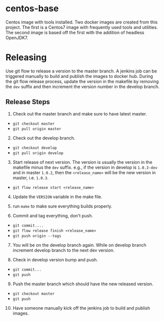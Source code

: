 # centos-base
Centos image with tools installed. Two docker images are created from this project. The first is a Centos7 image with 
frequently used tools and utilities. The second image is based off the first with the addition of headless OpenJDK7.

# Releasing
Use git flow to release a version to the master branch. A jenkins job can be triggered manually to build and publish the
images to docker hub.  During the git flow release process, update the version in the makefile by removing the `dev`
suffix and then increment the version number in the develop branch.

## Release Steps

1. Check out the master branch and make sure to have latest master.
  * `git checkout master` 
  * `git pull origin master`

2. Check out the develop branch.
  * `git checkout develop`
  * `git pull origin develop`

3. Start release of next version. The version is usually the version in the makefile minus the `dev` suffix.  e.g., if the version 
  in develop is `1.0.3-dev` and in master `1.0.2`, then the 
  `<release_name>` will be the new version in master, i.e. `1.0.3`.
  *  `git flow release start <release_name>`

4. Update the `VERSION` variable in the make file.

5. run `make` to make sure everything builds properly.

6. Commit and tag everything, don't push.
  * `git commit....`
  * `git flow release finish <release_name>`
  * `git push origin --tags`

7. You will be on the develop branch again. While on develop branch increment develop branch to the next dev version.

8. Check in develop version bump and push.
  * `git commit...`
  * `git push`

9. Push the master branch which should have the new released version.
  * `git checkout master`
  * `git push`
  
10. Have someone manually kick off the jenkins job to build and publish images.


